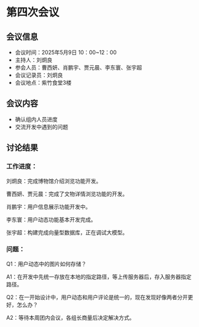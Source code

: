 # 第四次会议

## 会议信息

- 会议时间：2025年5月9日 10：00~12：00
- 主持人：刘炯良
- 参会人员：曹西妍、肖鹏宇、贾元晨、李东寰、张宇超
- 会议记录员：刘炯良
- 会议地点：紫竹食堂3楼

## 会议内容

- 确认组内人员进度
- 交流开发中遇到的问题

## 讨论结果

### 工作进度：

刘炯良：完成博物馆介绍浏览功能开发。

曹西妍、贾元晨：完成了文物详情浏览功能的开发。

肖鹏宇：用户信息展示功能开发中。

李东寰：用户动态功能基本开发完成。

张宇超：构建完成向量型数据库，正在调试大模型。

### 问题：

Q1：用户动态中的图片如何存储？

A1：在开发中先统一存放在本地的指定路径，等上传服务器后，存入服务器指定路径。

Q2：在一开始设计中，用户动态和用户评论是统一的，现在发现好像两者分开更好，怎么办？

A2：等待本周团内会议，各组长商量后决定解决方式。



